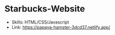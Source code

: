 # Starbucks-Website
- Skills: HTML/CSS/Javascript
- Link: https://papaya-hamster-3dcd37.netlify.app/
